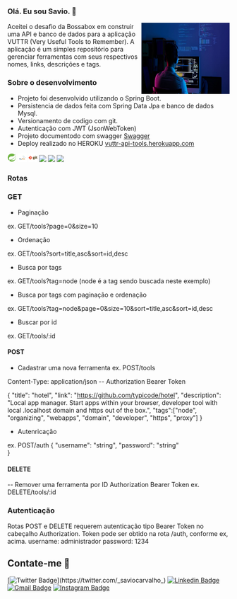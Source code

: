 ### Olá. Eu sou Savio. 👋
<img align="right" width="200" height="161" src="https://github.com/Saviocarval/vuttr/blob/master/images/back-end.jpg">

Aceitei o desafio da Bossabox em construir uma API e banco de dados para a aplicação VUTTR (Very Useful Tools to Remember). A aplicação é um simples repositório para gerenciar ferramentas com seus respectivos nomes, links, descrições e tags.

### Sobre o desenvolvimento
- Projeto foi desenvolvido utilizando o Spring Boot.
- Persistencia de dados feita com Spring Data Jpa e banco de dados Mysql.
- Versionamento de codigo com git.
- Autenticação com JWT (JsonWebToken)
- Projeto documentodo com swagger [Swagger](https://vuttr-api-tools.herokuapp.com/swagger-ui.html)
- Deploy realizado no HEROKU [vuttr-api-tools.herokuapp.com](https://vuttr-api-tools.herokuapp.com)


<code><img height="20" src="https://raw.githubusercontent.com/github/explore/80688e429a7d4ef2fca1e82350fe8e3517d3494d/topics/spring-boot/spring-boot.png"></code>
<code><img height="20" src="https://raw.githubusercontent.com/github/explore/80688e429a7d4ef2fca1e82350fe8e3517d3494d/topics/mysql/mysql.png"></code>
<code><img height="20" src="https://raw.githubusercontent.com/github/explore/80688e429a7d4ef2fca1e82350fe8e3517d3494d/topics/git/git.png"></code>
<code><img height="20" src="https://raw.githubusercontent.com/swagger-api/swagger.io/wordpress/images/assets/SWU-logo-clr.png"></code> 
<code><img height="20" src="https://camo.githubusercontent.com/20d1881207b2f0cc1801d73aba895eac538cbe15/68747470733a2f2f6434797438786c396237696e2e636c6f756466726f6e742e6e65742f6173736574732f686f6d652f6c6f676f747970652d6865726f6b752e706e67"></code> 
<code><img height="20" src="https://camo.githubusercontent.com/74d9eb8a0b1aacf85908bdfe799cfe3982006672/687474703a2f2f7374617469632e6a626f73732e6f72672f68696265726e6174652f696d616765732f68696265726e6174655f6c6f676f5f7768697465626b675f32303070782e706e67"></code>



### Rotas

### GET

- Paginação 

ex. GET/tools?page=0&size=10 

- Ordenação

ex. GET/tools?sort=title,asc&sort=id,desc

- Busca por tags

ex. GET/tools?tag=node   (node é a tag sendo buscada neste exemplo)

- Busca por tags com paginação e ordenação

ex. GET/tools?tag=node&page=0&size=10&sort=title,asc&sort=id,desc

- Buscar por id 

ex. GET/tools/:id

#### POST

- Cadastrar uma nova ferramenta
ex. POST/tools 

Content-Type: application/json -- Authorization Bearer Token

{
    "title": "hotel",
    "link": "https://github.com/typicode/hotel",
    "description": "Local app manager. Start apps within your browser, developer tool with local .localhost domain and https out of the box.",
     "tags":["node", "organizing", "webapps", "domain", "developer", "https", "proxy"]
}

- Autenricação 

ex. POST/auth
{
  "username": "string",
  "password": "string"  
}

#### DELETE

-- Remover uma ferramenta por ID
Authorization Bearer Token
ex. DELETE/tools/:id


### Autenticação

Rotas POST e DELETE requerem autenticação tipo Bearer Token no cabeçalho Authorization.
Token pode ser obtido na rota /auth, conforme ex, acima. 
username: administrador
password: 1234



##  Contate-me :speech_balloon:
[![Twitter Badge](https://img.shields.io/badge/-@_saviocarvalho_-1ca0f1?style=flat-square&labelColor=1ca0f1&logo=twitter&logoColor=white&link=https://twitter.com/_saviocarvalho_)](https://twitter.com/_saviocarvalho_) [![Linkedin Badge](https://img.shields.io/badge/-saviocarvalho-blue?style=flat-square&logo=Linkedin&logoColor=white&link=https://www.linkedin.com/in/saviocarvalho/)](https://www.linkedin.com/in/saviocarvalho/) [![Gmail Badge](https://img.shields.io/badge/-savio.carvalhox@gmail.com-c14438?style=flat-square&logo=Gmail&logoColor=white&link=mailto:savio.carvalhox@gmail.com)](mailto:savio.carvalhox@gmail.com) [![Instagram Badge](https://img.shields.io/badge/-@saviocarvalho__-e4405f?style=flat-square&labelColor=f94877&logo=instagram&logoColor=white&link=https://www.instagram.com/saviocarvalho__/)](https://www.instagram.com/saviocarvalho__/)


